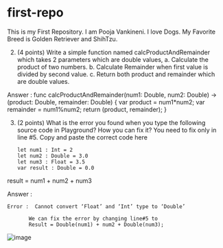 # first-repo
This is my First Repository.
I am Pooja Vankineni. I love Dogs.
My Favorite Breed is Golden Retriever and ShihTzu.

2.	(4 points) Write a simple function named calcProductAndRemainder which takes 2 parameters which are double values, 
a.	Calculate the product of two numbers.
b.	Calculate Remainder when first value is divided by second value.
c.	 Return both product and remainder which are double values. 

Answer :
func calcProductAndRemainder(num1: Double, num2: Double) -> (product: Double, remainder: Double) {
	var product = num1*num2;
	var remainder = num1%num2;
	return (product, remainder);
}

3.	(2 points) What is the error you found when you type the following source code in Playground? How you can fix it? You need to fix only in line #5. Copy and paste the correct code here
 
		let num1 : Int = 2
		let num2 : Double = 3.0
		let num3 : Float = 3.5
		var result : Double = 0.0
result = num1 + num2 + num3	

Answer :

	Error :  Cannot convert ‘Float’ and ‘Int’ type to ‘Double’
                         
           We can fix the error by changing line#5 to
           Result = Double(num1) + num2 + Double(num3);
![image](https://user-images.githubusercontent.com/89403383/155581863-6dc207d5-217b-46b2-919a-6597465075b5.png)

